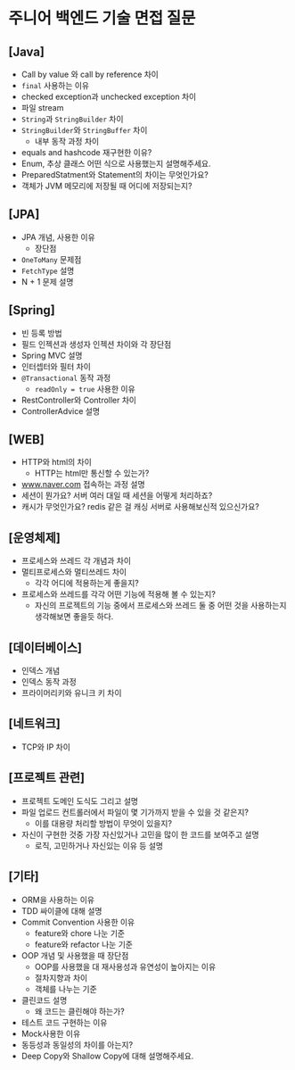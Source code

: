 # 주니어 백엔드 기술 면접 질문
## [Java]
- Call by value 와 call by reference 차이
- `final` 사용하는 이유
- checked exception과 unchecked exception 차이
- 파일 stream
- `String`과 `StringBuilder` 차이
- `StringBuilder`와 `StringBuffer` 차이
  - 내부 동작 과정 차이
- equals and hashcode 재구현한 이유?
- Enum, 추상 클래스 어떤 식으로 사용했는지 설명해주세요.
- PreparedStatment와 Statement의 차이는 무엇인가요?
- 객체가 JVM 메모리에 저장될 때 어디에 저장되는지?


## [JPA]
- JPA 개념, 사용한 이유
    - 장단점
- `OneToMany` 문제점
- `FetchType` 설명
- N + 1 문제 설명


## [Spring]
- 빈 등록 방법
- 필드 인젝션과 생성자 인젝션 차이와 각 장단점
- Spring MVC 설명
- 인터셉터와 필터 차이
- `@Transactional` 동작 과정
  - `readOnly = true` 사용한 이유
- RestController와 Controller 차이
- ControllerAdvice 설명


## [WEB]
- HTTP와 html의 차이
  - HTTP는 html만 통신할 수 있는가?
- www.naver.com 접속하는 과정 설명
- 세션이 뭔가요? 서버 여러 대일 때 세션을 어떻게 처리하죠?
- 캐시가 무엇인가요? redis 같은 걸 캐싱 서버로 사용해보신적 있으신가요?


## [운영체제]
- 프로세스와 쓰레드 각 개념과 차이
- 멀티프로세스와 멀티쓰레드 차이
  - 각각 어디에 적용하는게 좋을지?
- 프로세스와 쓰레드를 각각 어떤 기능에 적용해 볼 수 있는지?
  - 자신의 프로젝트의 기능 중에서 프로세스와 쓰레드 둘 중 어떤 것을 사용하는지 생각해보면 좋을듯 하다.


## [데이터베이스]
- 인덱스 개념
- 인덱스 동작 과정
- 프라이머리키와 유니크 키 차이


## [네트워크]
- TCP와 IP 차이


## [프로젝트 관련]
- 프로젝트 도메인 도식도 그리고 설명
- 파일 업로드 컨트롤러에서 파일이 몇 기가까지 받을 수 있을 것 같은지?
  - 이를 대용량 처리할 방법이 무엇이 있을지?
- 자신이 구현한 것중 가장 자신있거나 고민을 많이 한 코드를 보여주고 설명
    - 로직, 고민하거나 자신있는 이유 등 설명


## [기타]
- ORM을 사용하는 이유
- TDD 싸이클에 대해 설명
- Commit Convention 사용한 이유
  - feature와 chore 나눈 기준
  - feature와 refactor 나눈 기준
- OOP 개념 및 사용했을 때 장단점
  - OOP를 사용했을 대 재사용성과 유연성이 높아지는 이유
  - 절차지향과 차이
  - 객체를 나누는 기준
- 클린코드 설명
  - 왜 코드는 클린해야 하는가?
- 테스트 코드 구현하는 이유
- Mock사용한 이유
- 동등성과 동일성의 차이를 아는지?
- Deep Copy와 Shallow Copy에 대해 설명해주세요.
